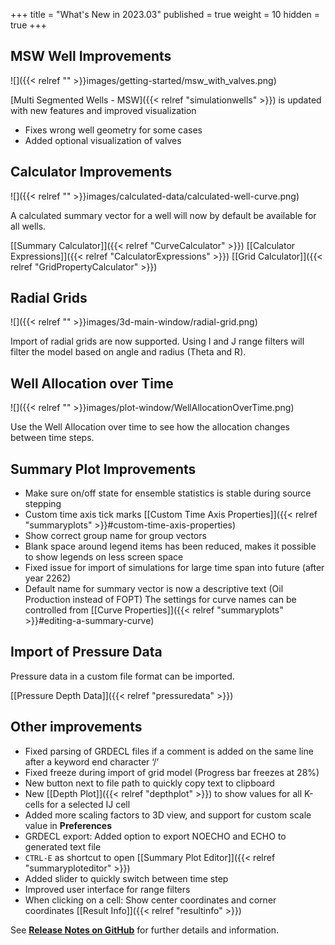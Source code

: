 +++
title = "What's New in 2023.03"
published = true
weight = 10
hidden = true
+++

## MSW Well Improvements
![]({{< relref "" >}}images/getting-started/msw_with_valves.png)

[Multi Segmented Wells - MSW]({{< relref "simulationwells" >}}) is updated with new features and improved visualization
- Fixes wrong well geometry for some cases
- Added optional visualization of valves


## Calculator Improvements
![]({{< relref "" >}}images/calculated-data/calculated-well-curve.png)

A calculated summary vector for a well will now by default be available for all wells.

[[Summary Calculator]]({{< relref "CurveCalculator" >}})  [[Calculator Expressions]]({{< relref "CalculatorExpressions" >}}) [[Grid Calculator]]({{< relref "GridPropertyCalculator" >}}) 

## Radial Grids

![]({{< relref "" >}}images/3d-main-window/radial-grid.png)

Import of radial grids are now supported. Using I and J range filters will filter the model based on angle and radius (Theta and R).


## Well Allocation over Time
![]({{< relref "" >}}images/plot-window/WellAllocationOverTime.png)

Use the Well Allocation over time to see how the allocation changes between time steps.


## Summary Plot Improvements

- Make sure on/off state for ensemble statistics is stable during source stepping
- Custom time axis tick marks [[Custom Time Axis Properties]]({{< relref "summaryplots" >}}#custom-time-axis-properties)
- Show correct group name for group vectors
- Blank space around legend items has been reduced, makes it possible to show legends on less screen space
- Fixed issue for import of simulations for large time span into future (after year 2262)
- Default name for summary vector is now a descriptive text (Oil Production instead of FOPT) The settings for curve names can be controlled from [[Curve Properties]]({{< relref "summaryplots" >}}#editing-a-summary-curve)

## Import of Pressure Data
Pressure data in a custom file format can be imported.

[[Pressure Depth Data]]({{< relref "pressuredata" >}})


## Other improvements

- Fixed parsing of GRDECL files if a comment is added on the same line after a keyword end character ‘/’
- Fixed freeze during import of grid model (Progress bar freezes at 28%)
- New button next to file path to quickly copy text to clipboard
- New [[Depth Plot]]({{< relref "depthplot" >}}) to show values for all K-cells for a selected IJ cell
- Added more scaling factors to 3D view, and support for custom scale value in **Preferences**
- GRDECL export: Added option to export NOECHO and ECHO to generated text file
- `CTRL-E` as shortcut to open [[Summary Plot Editor]]({{< relref "summaryploteditor" >}}) 
- Added slider to quickly switch between time step
- Improved user interface for range filters
- When clicking on a cell: Show center coordinates and corner coordinates [[Result Info]]({{< relref "resultinfo" >}}) 



See [**Release Notes on GitHub**](https://github.com/OPM/ResInsight/releases/) for further details and information.